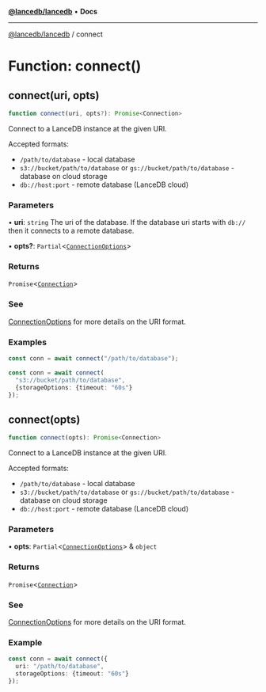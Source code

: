 [**@lancedb/lancedb**](../README.md) • **Docs**

***

[@lancedb/lancedb](../globals.md) / connect

# Function: connect()

## connect(uri, opts)

```ts
function connect(uri, opts?): Promise<Connection>
```

Connect to a LanceDB instance at the given URI.

Accepted formats:

- `/path/to/database` - local database
- `s3://bucket/path/to/database` or `gs://bucket/path/to/database` - database on cloud storage
- `db://host:port` - remote database (LanceDB cloud)

### Parameters

• **uri**: `string`
  The uri of the database. If the database uri starts
  with `db://` then it connects to a remote database.

• **opts?**: `Partial`&lt;[`ConnectionOptions`](../interfaces/ConnectionOptions.md)&gt;

### Returns

`Promise`&lt;[`Connection`](../classes/Connection.md)&gt;

### See

[ConnectionOptions](../interfaces/ConnectionOptions.md) for more details on the URI format.

### Examples

```ts
const conn = await connect("/path/to/database");
```

```ts
const conn = await connect(
  "s3://bucket/path/to/database",
  {storageOptions: {timeout: "60s"}
});
```

## connect(opts)

```ts
function connect(opts): Promise<Connection>
```

Connect to a LanceDB instance at the given URI.

Accepted formats:

- `/path/to/database` - local database
- `s3://bucket/path/to/database` or `gs://bucket/path/to/database` - database on cloud storage
- `db://host:port` - remote database (LanceDB cloud)

### Parameters

• **opts**: `Partial`&lt;[`ConnectionOptions`](../interfaces/ConnectionOptions.md)&gt; & `object`

### Returns

`Promise`&lt;[`Connection`](../classes/Connection.md)&gt;

### See

[ConnectionOptions](../interfaces/ConnectionOptions.md) for more details on the URI format.

### Example

```ts
const conn = await connect({
  uri: "/path/to/database",
  storageOptions: {timeout: "60s"}
});
```
